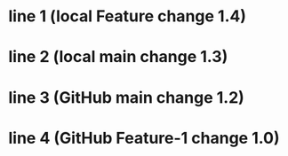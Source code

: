 # line 1 (local Feature change 1.4)
# line 2 (local main change 1.3)
# line 3 (GitHub main change 1.2)
# line 4 (GitHub Feature-1 change 1.0)

